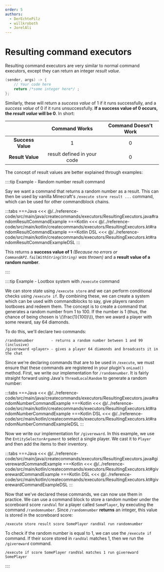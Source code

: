 ```yaml
---
order: 5
authors:
  - DerEchtePilz
  - willkroboth
  - JorelAli
---
```


# Resulting command executors

Resulting command executors are very similar to normal command executors, except they can return an integer _result value_.

```java
(sender, args) -> {
    // Your code here
    return /*some integer here*/ ;
};
```

Similarly, these will return a _success value_ of 1 if it runs successfully, and a _success value_ of 0 if it runs unsuccessfully. **If a success value of 0 occurs, the _result value_ will be 0**. In short:

|                   |        Command Works        | Command Doesn't Work |
|:-----------------:|:---------------------------:|:--------------------:|
| **Success Value** |              1              |          0           |
| **Result Value**  | result defined in your code |          0           |

The concept of result values are better explained through examples:

::::tip Example - Random number result command

Say we want a command that returns a random number as a result. This can then be used by vanilla Minecraft's `/execute store result ...` command, which can be used for other commandblock chains.

:::tabs
===Java
<<< @/../reference-code/src/main/java/createcommands/executors/ResultingExecutors.java#randomResultCommandExample
===Kotlin
<<< @/../reference-code/src/main/kotlin/createcommands/executors/ResultingExecutors.kt#randomResultCommandExample
===Kotlin DSL
<<< @/../reference-code/src/main/kotlin/createcommands/executors/ResultingExecutors.kt#randomResultCommandExampleDSL
:::

This returns a **success value of 1** _(Because no errors or `CommandAPI.failWithString(String)` was thrown)_ and a **result value of a random number**.

::::

::::tip Example - Lootbox system with `/execute` command

We can store state using `/execute store` and we can perform conditional checks using `/execute if`. By combining these, we can create a system which can be used with commandblocks to say, give players random lootboxes and redeem them. The concept is to create a command that generates a random number from 1 to 100. If the number is 1 (thus, the chance of being chosen is \\(\frac{1}{100}\\)), then we award a player with some reward, say 64 diamonds.

To do this, we'll declare two commands:

```mccmd
/randomnumber        - returns a random number between 1 and 99 (inclusive)
/givereward <player> - gives a player 64 diamonds and broadcasts it in the chat
```

Since we're declaring commands that are to be used in `/execute`, we must ensure that these commands are registered in your plugin's `onLoad()` method. First, we write our implementation for `/randomnumber`. It is fairly straight forward using Java's `ThreadLocalRandom` to generate a random number:

:::tabs
===Java
<<< @/../reference-code/src/main/java/createcommands/executors/ResultingExecutors.java#randomNumberCommandExample
===Kotlin
<<< @/../reference-code/src/main/kotlin/createcommands/executors/ResultingExecutors.kt#randomNumberCommandExample
===Kotlin DSL
<<< @/../reference-code/src/main/kotlin/createcommands/executors/ResultingExecutors.kt#randomNumberCommandExampleDSL
:::

Now we write our implementation for `/givereward`. In this example, we use the `EntitySelectorArgument` to select a single player. We cast it to `Player` and then add the items to their inventory.

:::tabs
===Java
<<< @/../reference-code/src/main/java/createcommands/executors/ResultingExecutors.java#giverewardCommandExample
===Kotlin
<<< @/../reference-code/src/main/kotlin/createcommands/executors/ResultingExecutors.kt#giverewardCommandExample
===Kotlin DSL
<<< @/../reference-code/src/main/kotlin/createcommands/executors/ResultingExecutors.kt#giverewardCommandExampleDSL
:::

Now that we've declared these commands, we can now use them in practice. We can use a command block to store a random number under the scoreboard score `randVal` for a player called `SomePlayer`, by executing the command `/randomnumber`. Since `/randomnumber` **returns** an integer, this value is stored in the scoreboard score:

```mccmd
/execute store result score SomePlayer randVal run randomnumber
```

To check if the random number is equal to 1, we can use the `/execute if` command. If their score stored in `randVal` matches 1, then we run the `/givereward` command.

```mccmd
/execute if score SomePlayer randVal matches 1 run givereward SomePlayer
```

::::